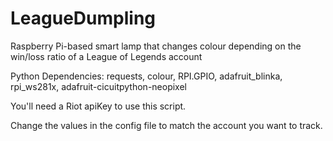 # LeagueDumpling
Raspberry Pi-based smart lamp that changes colour depending on the win/loss ratio of a League of Legends account

Python Dependencies:
requests, colour, RPI.GPIO, adafruit_blinka, rpi_ws281x, adafruit-cicuitpython-neopixel

You'll need a Riot apiKey to use this script.

Change the values in the config file to match the account you want to track.
